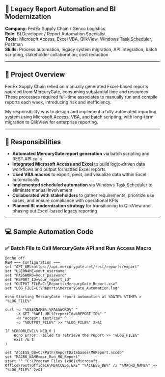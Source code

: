 ## 🧾 Legacy Report Automation and BI Modernization

**Company:** FedEx Supply Chain / Genco Logistics  
**Role:** BI Developer / Report Automation Specialist  
**Tools:** Microsoft Access, Excel VBA, QlikView, Windows Task Scheduler, Postman  
**Skills:** Process automation, legacy system migration, API integration, batch scripting, stakeholder collaboration, cost reduction

---

## 🔧 Project Overview

FedEx Supply Chain relied on manually generated Excel-based reports sourced from MercuryGate, consuming substantial time and resources. These processes required full-time associates to manually run and compile reports each week, introducing risk and inefficiency.

My responsibility was to design and implement a fully automated reporting system using Microsoft Access, VBA, and batch scripting, with long-term migration to QlikView for enterprise reporting.

---

## 📌 Responsibilities

- **Automated MercuryGate report generation** via batch scripting and REST API calls  
- **Integrated Microsoft Access and Excel** to build logic-driven data workflows and output formatted Excel reports  
- **Used VBA macros** to export, pivot, and visualize data within Excel automatically  
- **Implemented scheduled automation** via Windows Task Scheduler to eliminate manual involvement  
- **Collaborated with stakeholders** to gather requirements, prioritize use cases, and ensure compliance with operational KPIs  
- **Planned BI modernization strategy** for transitioning to QlikView and phasing out Excel-based legacy reporting  

---

## 💻 Sample Automation Code

### ✅ Batch File to Call MercuryGate API and Run Access Macro

```batch
@echo off
REM === Configuration ===
set "API_URL=https://api.mercurygate.net/rest/reports/export"
set "USERNAME=your_username"
set "PASSWORD=your_password"
set "REPORT_ID=your_report_id"
set "OUTPUT_FILE=C:\Reports\MercuryGate_Report.csv"
set "LOG_FILE=C:\Reports\MercuryGate_Automation.log"

echo Starting MercuryGate report automation at %DATE% %TIME% > "%LOG_FILE%"

curl -u "%USERNAME%:%PASSWORD%" ^
     -X GET "%API_URL%?reportId=%REPORT_ID%" ^
     -H "Accept: text/csv" ^
     -o "%OUTPUT_FILE%" >> "%LOG_FILE%" 2>&1

IF %ERRORLEVEL% NEQ 0 (
    echo Error: Failed to retrieve the report >> "%LOG_FILE%"
    exit /b 1
)

set "ACCESS_DB=C:\Path\ReportDatabases\MGReport.accdb"
set "MACRO_NAME=mcr_Run_MG_Report"
start "" "C:\Program Files (x86)\Microsoft Office\root\Office16\MSACCESS.EXE" "%ACCESS_DB%" /x "%MACRO_NAME%" >> "%LOG_FILE%" 2>&1
